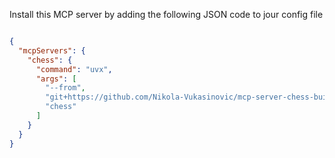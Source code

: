 Install this MCP server by adding the following JSON code to jour config file

```json

{
  "mcpServers": {
    "chess": {
      "command": "uvx",
      "args": [
        "--from",
        "git+https://github.com/Nikola-Vukasinovic/mcp-server-chess-build.git",
        "chess"
      ]
    }
  }
}

```